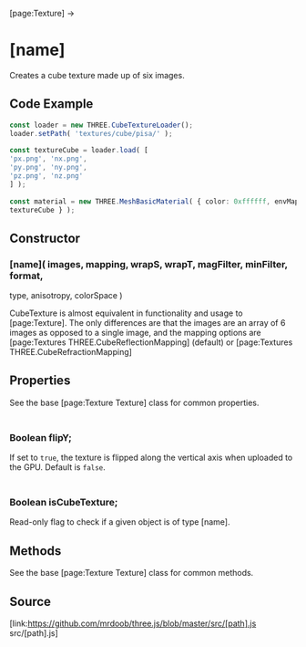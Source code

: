 [page:Texture] →

# [name]

Creates a cube texture made up of six images.

## Code Example

  
```ts  
const loader = new THREE.CubeTextureLoader();  
loader.setPath( 'textures/cube/pisa/' );  
  
const textureCube = loader.load( [  
'px.png', 'nx.png',  
'py.png', 'ny.png',  
'pz.png', 'nz.png'  
] );  
  
const material = new THREE.MeshBasicMaterial( { color: 0xffffff, envMap:
textureCube } );  
```  

## Constructor

###  [name]( images, mapping, wrapS, wrapT, magFilter, minFilter, format,
type, anisotropy, colorSpace )

CubeTexture is almost equivalent in functionality and usage to [page:Texture].
The only differences are that the images are an array of 6 images as opposed
to a single image, and the mapping options are [page:Textures
THREE.CubeReflectionMapping] (default) or [page:Textures
THREE.CubeRefractionMapping]

## Properties

See the base [page:Texture Texture] class for common properties.

### <br/> Boolean flipY; <br/>

If set to `true`, the texture is flipped along the vertical axis when uploaded
to the GPU. Default is `false`.

### <br/> Boolean isCubeTexture; <br/>

Read-only flag to check if a given object is of type [name].

## Methods

See the base [page:Texture Texture] class for common methods.

## Source

[link:https://github.com/mrdoob/three.js/blob/master/src/[path].js
src/[path].js]

